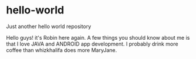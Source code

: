 # hello-world
Just another hello world repository

Hello guys! it's Robin here again.
A few things you should know about me is that I love JAVA and ANDROID app development.
I probably drink more coffee than whizkhalifa does more MaryJane.
